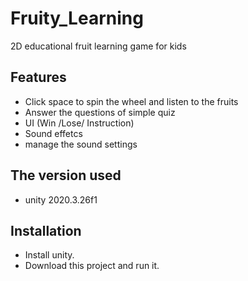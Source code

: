 # Fruity_Learning
2D educational fruit learning game for kids

## Features
* Click space to spin the wheel and listen to the fruits
* Answer the questions of simple quiz
* UI (Win /Lose/ Instruction)
* Sound effetcs
* manage the sound settings

## The version used
* unity 2020.3.26f1

## Installation
* Install unity.
* Download this project and run it.
  

